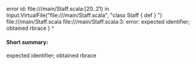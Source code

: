 error id: file://<WORKSPACE>/main/Staff.scala:[20..21) in Input.VirtualFile("file://<WORKSPACE>/main/Staff.scala", "class Staff {
  def
}
")
file://<WORKSPACE>/main/Staff.scala
file://<WORKSPACE>/main/Staff.scala:3: error: expected identifier; obtained rbrace
}
^
#### Short summary: 

expected identifier; obtained rbrace